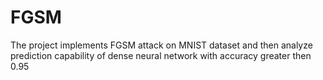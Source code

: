 # FGSM
The project implements FGSM attack on MNIST dataset and then analyze prediction capability of dense neural network with accuracy greater then 0.95
